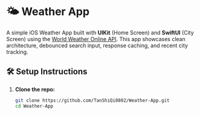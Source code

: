 # 🌤️ Weather App

A simple iOS Weather App built with **UIKit** (Home Screen) and **SwiftUI** (City Screen) using the [World Weather Online API](https://www.worldweatheronline.com/developer/api/docs/). This app showcases clean architecture, debounced search input, response caching, and recent city tracking.

## 🛠️ Setup Instructions

1. **Clone the repo:**
   ```bash
   git clone https://github.com/TanShiQi0802/Weather-App.git
   cd Weather-App


